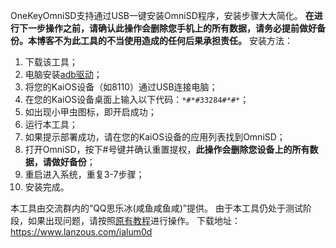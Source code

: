 OneKeyOmniSD支持通过USB一键安装OmniSD程序，安装步骤大大简化。
**在进行下一步操作之前，请确认此操作会删除您手机上的所有数据，请务必提前做好备份。本博客不为此工具的不当使用造成的任何后果承担责任。**
安装方法：

 1. 下载该工具；
 2. 电脑安装[adb驱动][1]；
 3. 将您的KaiOS设备（如8110）通过USB连接电脑；
 4. 在您的KaiOS设备桌面上输入以下代码：`*#*#33284#*#*`；
 5. 如出现小甲虫图标，即开启成功；
 6. 运行本工具；
 7. 如果提示部署成功，请在您的KaiOS设备的应用列表找到OmniSD；
 8. 打开OmniSD，按下#号键并确认重置提权，**此操作会删除您设备上的所有数据，请做好备份**；
 9. 重启进入系统，重复3-7步骤；
 10. 安装完成。

本工具由交流群内的“QQ思乐冰(咸鱼咸鱼咸)”提供。
由于本工具仍处于测试阶段，如果出现问题，请按照[原有教程][2]进行操作。
下载地址：https://www.lanzous.com/ialum0d


  [1]: https://www.jb51.net/softs/668696.html
  [2]: http://www.heppy.wang/archives/13/

